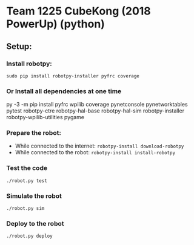 # Team 1225 CubeKong (2018 PowerUp) (python)

## Setup:
### Install robotpy:
`sudo pip install robotpy-installer pyfrc coverage`  

### Or Install all dependencies at one time
py -3 -m pip install pyfrc wpilib coverage pynetconsole pynetworktables pytest robotpy-ctre robotpy-hal-base robotpy-hal-sim robotpy-installer robotpy-wpilib-utilities pygame

### Prepare the robot:
- While connected to the internet: `robotpy-install download-robotpy`
- While connected to the robot: `robotpy-install install-robotpy`  

### Test the code
`./robot.py test`  

### Simulate the robot
`./robot.py sim`  

### Deploy to the robot
`./robot.py deploy`
